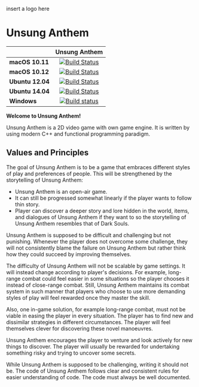 insert a logo here

# Unsung Anthem

| | **Unsung Anthem** |
|---|:---:|
|**macOS 10.11**|[![Build Status](https://travis-ci.org/venturesomestone/unsung-anthem.svg?branch=master)](https://travis-ci.org/venturesomestone/unsung-anthem)|
|**macOS 10.12**|[![Build Status](https://travis-ci.org/venturesomestone/unsung-anthem.svg?branch=master)](https://travis-ci.org/venturesomestone/unsung-anthem)|
|**Ubuntu 12.04**|[![Build Status](https://travis-ci.org/venturesomestone/unsung-anthem.svg?branch=master)](https://travis-ci.org/venturesomestone/unsung-anthem)|
|**Ubuntu 14.04**|[![Build Status](https://travis-ci.org/venturesomestone/unsung-anthem.svg?branch=master)](https://travis-ci.org/venturesomestone/unsung-anthem)|
|**Windows**|[![Build status](https://ci.appveyor.com/api/projects/status/h387p7t5hw89s8ty/branch/develop?svg=true)](https://ci.appveyor.com/project/venturesomestone/unsung-anthem/branch/develop)|

**Welcome to Unsung Anthem!**

Unsung Anthem is a 2D video game with own game engine. It is written by using modern C++ and functional programming paradigm.

## Values and Principles

The goal of Unsung Anthem is to be a game that embraces different styles of play and preferences of people. This will be strengthened by the storytelling of Unsung Anthem:

* Unsung Anthem is an open-air game.
* It can still be progressed somewhat linearly if the player wants to follow thin story.
* Player can discover a deeper story and lore hidden in the world, items, and dialogues of Unsung Anthem if they want to so the storytelling of Unsung Anthem resembles that of Dark Souls.

Unsung Anthem is supposed to be difficult and challenging but not punishing. Whenever the player does not overcome some challenge, they will not consistently blame the failure on Unsung Anthem but rather think how they could succeed by improving themselves.

The difficulty of Unsung Anthem will not be scalable by game settings. It will instead change according to player's decisions. For example, long-range combat could feel easier in some situations so the player chooses it instead of close-range combat. Still, Unsung Anthem maintains its combat system in such manner that players who choose to use more demanding styles of play will feel rewarded once they master the skill.

Also, one in-game solution, for example long-range combat, must not be viable in easing the player in every situation. The player has to find new and dissimilar strategies in different circumstances. The player will feel themselves clever for discovering these novel manoeuvres.

Unsung Anthem encourages the player to venture and look actively for new things to discover. The player will usually be rewarded for undertaking something risky and trying to uncover some secrets.

While Unsung Anthem is supposed to be challenging, writing it should not be. The code of Unsung Anthem follows clear and consistent rules for easier understanding of code. The code must always be well documented.
